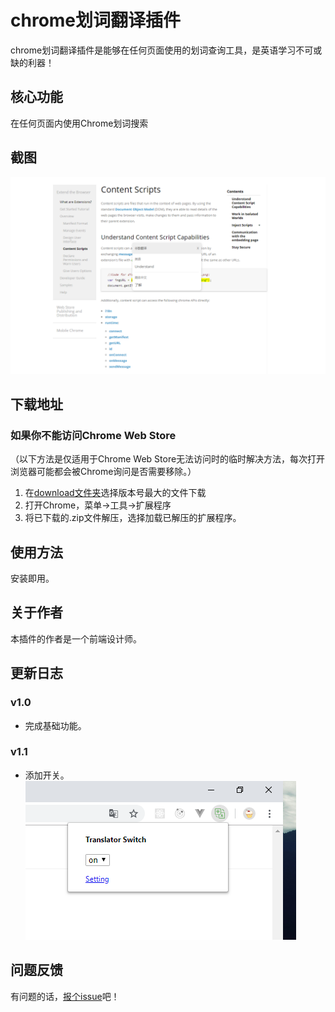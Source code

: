 # chrome划词翻译插件

chrome划词翻译插件是能够在任何页面使用的划词查询工具，是英语学习不可或缺的利器！

## 核心功能

在任何页面内使用Chrome划词搜索

## 截图

![](https://github.com/jiaxiaoweist/translation-extensions/blob/master/res/screenshoot-1.png)

## 下载地址
### 如果你不能访问Chrome Web Store

（以下方法是仅适用于Chrome Web Store无法访问时的临时解决方法，每次打开浏览器可能都会被Chrome询问是否需要移除。）

1. 在<a href="https://github.com/Ovilia/handian-chrome-extension/tree/master/download">download文件夹</a>选择版本号最大的文件下载
2. 打开Chrome，菜单->工具->扩展程序
3. 将已下载的.zip文件解压，选择加载已解压的扩展程序。

## 使用方法

安装即用。


## 关于作者

本插件的作者是一个前端设计师。

## 更新日志

### v1.0

- 完成基础功能。
### v1.1

- 添加开关。
![](https://github.com/jiaxiaoweist/translation-extensions/blob/master/res/screenshoot-2.png)

## 问题反馈

有问题的话，<a href="https://github.com/jiaxiaoweist/translation-extensions/issues/new">报个issue</a>吧！
